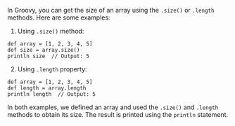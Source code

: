 In Groovy, you can get the size of an array using the `.size()` or `.length` methods. Here are some examples:

1. Using `.size()` method:

```
def array = [1, 2, 3, 4, 5]
def size = array.size()
println size  // Output: 5
```

2. Using `.length` property:

```
def array = [1, 2, 3, 4, 5]
def length = array.length
println length  // Output: 5
```

In both examples, we defined an array and used the `.size()` and `.length` methods to obtain its size. The result is printed using the `println` statement.